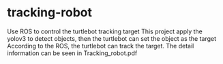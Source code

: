 # tracking-robot
Use ROS to control the turtlebot tracking target
This project apply the yolov3 to detect objects, then the turtlebot can set the object as the target
According to the ROS, the turtlebot can track the target.
The detail information can be seen in Tracking_robot.pdf
